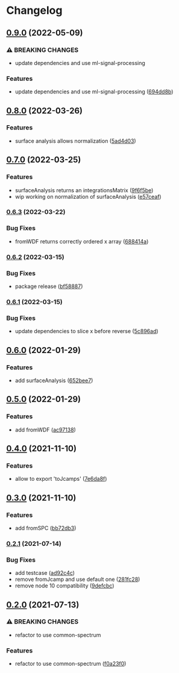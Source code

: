 # Changelog

## [0.9.0](https://github.com/cheminfo/raman-spectrum/compare/v0.8.0...v0.9.0) (2022-05-09)


### ⚠ BREAKING CHANGES

* update dependencies and use ml-signal-processing

### Features

* update dependencies and use ml-signal-processing ([694dd8b](https://github.com/cheminfo/raman-spectrum/commit/694dd8b9425005ee3ab7d654f90d7e1865e9264b))

## [0.8.0](https://github.com/cheminfo/raman-spectrum/compare/v0.7.0...v0.8.0) (2022-03-26)


### Features

* surface analysis allows normalization ([5ad4d03](https://github.com/cheminfo/raman-spectrum/commit/5ad4d03bc1e6ab01fc2969530fe6f56f5a516d5b))

## [0.7.0](https://github.com/cheminfo/raman-spectrum/compare/v0.6.3...v0.7.0) (2022-03-25)


### Features

* surfaceAnalysis returns an integrationsMatrix ([9f6f5be](https://github.com/cheminfo/raman-spectrum/commit/9f6f5be2713fad2942589a146599b0288f1dceda))
* wip working on normalization of surfaceAnalysis ([e57ceaf](https://github.com/cheminfo/raman-spectrum/commit/e57ceaff6b771eacb82fb83c2d41c3aab2976333))

### [0.6.3](https://github.com/cheminfo/raman-spectrum/compare/v0.6.2...v0.6.3) (2022-03-22)


### Bug Fixes

* fromWDF returns correctly ordered x array ([688414a](https://github.com/cheminfo/raman-spectrum/commit/688414a91a155d0312bf2c8a1c10e3f5b217bcdc))

### [0.6.2](https://github.com/cheminfo/raman-spectrum/compare/v0.6.1...v0.6.2) (2022-03-15)


### Bug Fixes

* package release ([bf58887](https://github.com/cheminfo/raman-spectrum/commit/bf58887ff48707fb30dcf761e85f2bc73f247ea7))

### [0.6.1](https://github.com/cheminfo/raman-spectrum/compare/v0.6.0...v0.6.1) (2022-03-15)


### Bug Fixes

* update dependencies to slice x before reverse ([5c896ad](https://github.com/cheminfo/raman-spectrum/commit/5c896ad7d1c967625069ee5851c346c22adfdddd))

## [0.6.0](https://www.github.com/cheminfo/raman-spectrum/compare/v0.5.0...v0.6.0) (2022-01-29)


### Features

* add surfaceAnalysis ([652bee7](https://www.github.com/cheminfo/raman-spectrum/commit/652bee78717744821fcca8fbf79b75b448068db7))

## [0.5.0](https://www.github.com/cheminfo/raman-spectrum/compare/v0.4.0...v0.5.0) (2022-01-29)


### Features

* add fromWDF ([ac97138](https://www.github.com/cheminfo/raman-spectrum/commit/ac97138d3ac653dd121fa76b18d6d8e5f2d1f9cb))

## [0.4.0](https://www.github.com/cheminfo/raman-spectrum/compare/v0.3.0...v0.4.0) (2021-11-10)


### Features

* allow to export 'toJcamps' ([7e6da8f](https://www.github.com/cheminfo/raman-spectrum/commit/7e6da8fdb643f97d10dad718ec6188df95838638))

## [0.3.0](https://www.github.com/cheminfo/raman-spectrum/compare/v0.2.1...v0.3.0) (2021-11-10)


### Features

* add fromSPC ([bb72db3](https://www.github.com/cheminfo/raman-spectrum/commit/bb72db3dcdd6ee91bfbe0240e77183179d9a309f))

### [0.2.1](https://www.github.com/cheminfo/raman-spectrum/compare/v0.2.0...v0.2.1) (2021-07-14)


### Bug Fixes

* add testcase ([ad92c4c](https://www.github.com/cheminfo/raman-spectrum/commit/ad92c4c56126124f4eda30f086994a58703e4e0a))
* remove fromJcamp and use default one ([281fc28](https://www.github.com/cheminfo/raman-spectrum/commit/281fc288172874d9459f5c426ce934b5ea240f8f))
* remove node 10 compatibility ([9defcbc](https://www.github.com/cheminfo/raman-spectrum/commit/9defcbca037f81f3370c44f813700cd66b82d8b6))

## [0.2.0](https://www.github.com/cheminfo/raman-spectrum/compare/v0.1.2...v0.2.0) (2021-07-13)


### ⚠ BREAKING CHANGES

* refactor to use common-spectrum

### Features

* refactor to use common-spectrum ([f0a23f0](https://www.github.com/cheminfo/raman-spectrum/commit/f0a23f0434ad931b69ef085bf6bc9146076c1d45))
